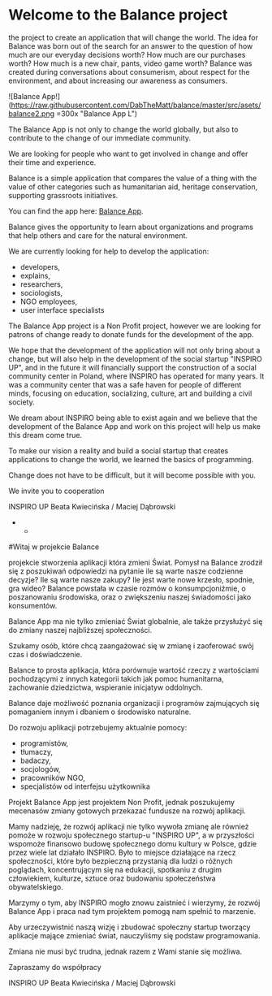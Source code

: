 # Welcome to the Balance project

the project to create an application that will change the world. The idea for Balance was born out of the search for an answer to the question of how much are our everyday decisions worth? How much are our purchases worth? How much is a new chair, pants, video game worth? Balance was created during conversations about consumerism, about respect for the environment, and about increasing our awareness as consumers.

![Balance App!](https://raw.githubusercontent.com/DabTheMatt/balance/master/src/asets/balance2.png =300x "Balance App L")

The Balance App is not only to change the world globally, but also to contribute to the change of our immediate community.

We are looking for people who want to get involved in change and offer their time and experience.

Balance is a simple application that compares the value of a thing with the value of other categories such as humanitarian aid, heritage conservation, supporting grassroots initiatives.

You can find the app here: [Balance App](https://dabthematt.github.io/balance/).

Balance gives the opportunity to learn about organizations and programs that help others and care for the natural environment.

We are currently looking for help to develop the application:

- developers,
- explains,
- researchers,
- sociologists,
- NGO employees,
- user interface specialists

The Balance App project is a Non Profit project, however we are looking for patrons of change ready to donate funds for the development of the app.

We hope that the development of the application will not only bring about a change, but will also help in the development of the social startup "INSPIRO UP", and in the future it will financially support the construction of a social community center in Poland, where INSPIRO has operated for many years. It was a community center that was a safe haven for people of different minds, focusing on education, socializing, culture, art and building a civil society.

We dream about INSPIRO being able to exist again and we believe that the development of the Balance App and work on this project will help us make this dream come true.

To make our vision a reality and build a social startup that creates applications to change the world, we learned the basics of programming.

Change does not have to be difficult, but it will become possible with you.

We invite you to cooperation

INSPIRO UP Beata Kwiecińska / Maciej Dąbrowski

- - 

#Witaj w projekcie Balance

projekcie stworzenia aplikacji która zmieni Świat. Pomysł na Balance zrodził się z poszukiwań odpowiedzi na pytanie ile są warte nasze codzienne decyzje? Ile są warte nasze zakupy? Ile jest warte nowe krzesło, spodnie, gra wideo? Balance powstała w czasie rozmów o konsumpcjoniźmie, o poszanowaniu środowiska, oraz o zwiększeniu naszej świadomości jako konsumentów.

Balance App ma nie tylko zmieniać Świat globalnie, ale także przysłużyć się do zmiany naszej najbliższej społeczności.

Szukamy osób, które chcą zaangażować się w zmianę i zaoferować swój czas i doświadczenie.

Balance to prosta aplikacja, która porównuje wartość rzeczy z wartościami pochodzącymi z innych kategorii takich jak pomoc humanitarna, zachowanie dziedzictwa, wspieranie inicjatyw oddolnych.

Balance daje możliwość poznania organizacji i programów zajmujących się pomaganiem innym i dbaniem o środowisko naturalne.

Do rozwoju aplikacji potrzebujemy aktualnie pomocy:

- programistów,
- tłumaczy,
- badaczy,
- socjologów,
- pracowników NGO,
- specjalistów od interfejsu użytkownika

Projekt Balance App jest projektem Non Profit, jednak poszukujemy mecenasów zmiany gotowych przekazać fundusze na rozwój aplikacji.

Mamy nadzieję, że rozwój aplikacji nie tylko wywoła zmianę ale również pomoże w rozwoju społecznego startup-u "INSPIRO UP", a w przyszłości wspomoże finansowo budowę społecznego domu kultury w Polsce, gdzie przez wiele lat działało INSPIRO. Było to miejsce działające na rzecz społeczności, które było bezpieczną przystanią dla ludzi o różnych poglądach, koncentrującym się na edukacji, spotkaniu z drugim człowiekiem, kulturze, sztuce oraz budowaniu społeczeństwa obywatelskiego.

Marzymy o tym, aby INSPIRO mogło znowu zaistnieć i wierzymy, że rozwój Balance App i praca nad tym projektem pomogą nam spełnić to marzenie.

Aby urzeczywistnić naszą wizję i zbudować społeczny startup tworzący aplikacje mające zmieniać świat, nauczyliśmy się podstaw programowania.

Zmiana nie musi być trudna, jednak razem z Wami stanie się możliwa.

Zapraszamy do współpracy

INSPIRO UP Beata Kwiecińska / Maciej Dąbrowski

